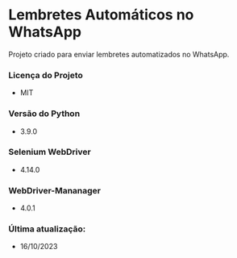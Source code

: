 <div>
  <h1>Lembretes Automáticos no WhatsApp</h1>
  <p>Projeto criado para enviar lembretes automatizados no WhatsApp.</p>
</div>
<div>
  <h3>Licença do Projeto</h3>
  <ul>
    <li>MIT</li>
  </ul>
</div>
<div>
  <h3>Versão do Python</h3>
  <ul>
    <li>3.9.0</li>
  </ul>
  <h3>Selenium WebDriver</h3>
  <ul>
    <li>4.14.0</li>
  </ul>
  <h3>WebDriver-Mananager</h3>
  <ul>
    <li>4.0.1</li>
  </ul>
</div>
<div>
  <h3>Última atualização:</h3>
  <ul>
    <li>16/10/2023</li>
  </ul>
</div>
